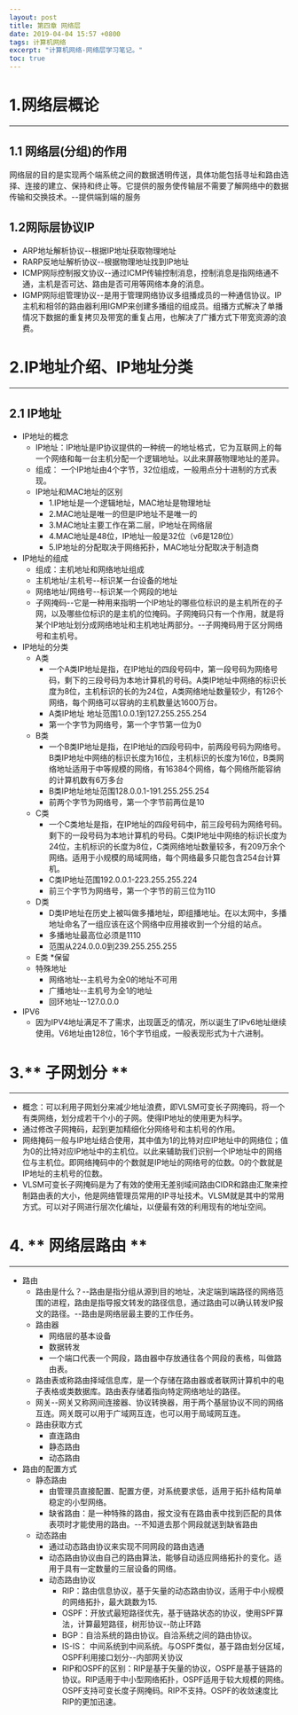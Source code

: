 ```yaml
---
layout: post
title: 第四章 网络层
date: 2019-04-04 15:57 +0800
tags: 计算机网络
excerpt: "计算机网络-网络层学习笔记。"
toc: true
---
```

# 1.网络层概论
***
## 1.1 网络层(分组)的作用
网络层的目的是实现两个端系统之间的数据透明传送，具体功能包括寻址和路由选择、连接的建立、保持和终止等。它提供的服务使传输层不需要了解网络中的数据传输和交换技术。--提供端到端的服务
## 1.2网际层协议IP
+ ARP地址解析协议--根据IP地址获取物理地址
+ RARP反地址解析协议--根据物理地址找到IP地址
+ ICMP网际控制报文协议--通过ICMP传输控制消息，控制消息是指网络通不通，主机是否可达、路由是否可用等网络本身的消息。
+ IGMP网际组管理协议--是用于管理网络协议多组播成员的一种通信协议。IP主机和相邻的路由器利用IGMP来创建多播组的组成员。组播方式解决了单播情况下数据的重复拷贝及带宽的重复占用，也解决了广播方式下带宽资源的浪费。
# 2.IP地址介绍、IP地址分类
***
## 2.1 IP地址
+ IP地址的概念
  - IP地址：IP地址是IP协议提供的一种统一的地址格式，它为互联网上的每一个网络和每一台主机分配一个逻辑地址。以此来屏蔽物理地址的差异。
  - 组成： 一个IP地址由4个字节，32位组成，一般用点分十进制的方式表现。
  - IP地址和MAC地址的区别
    * 1.IP地址是一个逻辑地址，MAC地址是物理地址
    * 2.MAC地址是唯一的但是IP地址不是唯一的
    * 3.MAC地址主要工作在第二层，IP地址在网络层
    * 4.MAC地址是48位，IP地址一般是32位（v6是128位）
    * 5.IP地址的分配取决于网络拓扑，MAC地址分配取决于制造商
+ IP地址的组成
  - 组成：主机地址和网络地址组成
  - 主机地址/主机号--标识某一台设备的地址
  - 网络地址/网络号--标识某一个网段的地址
  - 子网掩码--它是一种用来指明一个IP地址的哪些位标识的是主机所在的子网，以及哪些位标识的是主机的位掩码。子网掩码只有一个作用，就是将某个IP地址划分成网络地址和主机地址两部分。--子网掩码用于区分网络号和主机号。
+ IP地址的分类
  - A类
    * 一个A类IP地址是指，在IP地址的四段号码中，第一段号码为网络号码，剩下的三段号码为本地计算机的号码。A类IP地址中网络的标识长度为8位，主机标识的长的为24位，A类网络地址数量较少，有126个网络，每个网络可以容纳的主机数量达1600万台。
    * A类IP地址 地址范围1.0.0.1到127.255.255.254
    * 第一个字节为网络号，第一个字节第一位为0
  - B类
    * 一个B类IP地址是指，在IP地址的四段号码中，前两段号码为网络号。B类IP地址中网络的标识长度为16位，主机标识的长度为16位，B类网络地址适用于中等规模的网络，有16384个网络，每个网络所能容纳的计算机数有6万多台
    * B类IP地址地址范围128.0.0.1-191.255.255.254
    * 前两个字节为网络号，第一个字节前两位是10
  - C类
    * 一个C类地址是指，在IP地址的四段号码中，前三段号码为网络号码。剩下的一段号码为本地计算机的号码。C类IP地址中网络的标识长度为24位，主机标识的长度为8位，C类网络地址数量较多，有209万余个网络。适用于小规模的局域网络，每个网络最多只能包含254台计算机。
    * C类IP地址范围192.0.0.1-223.255.255.224
    * 前三个字节为网络号，第一个字节的前三位为110
  - D类
    * D类IP地址在历史上被叫做多播地址，即组播地址。在以太网中，多播地址命名了一组应该在这个网络中应用接收到一个分组的站点。
    * 多播地址最高位必须是1110
    * 范围从224.0.0.0到239.255.255.255
  - E类
    *保留
  - 特殊地址
    * 网络地址--主机号为全0的地址不可用
    * 广播地址--主机号为全1的地址
    * 回环地址--127.0.0.0
+ IPV6
  - 因为IPV4地址满足不了需求，出现匮乏的情况，所以诞生了IPv6地址继续使用。V6地址由128位，16个字节组成，一般表现形式为十六进制。
# 3.** 子网划分 **
***
+ 概念：可以利用子网划分来减少地址浪费，即VLSM可变长子网掩码，将一个有类网络，划分成若干个小的子网。使得IP地址的使用更为科学。
+ 通过修改子网掩码，起到更加精细化分网络号和主机号的作用。
+ 网络掩码一般与IP地址结合使用，其中值为1的比特对应IP地址中的网络位；值为0的比特对应IP地址中的主机位。以此来辅助我们识别一个IP地址中的网络位与主机位。即网络掩码中的个数就是IP地址的网络号的位数。0的个数就是IP地址的主机号的位数。
+ VLSM可变长子网掩码是为了有效的使用无差别域间路由CIDR和路由汇聚来控制路由表的大小，他是网络管理员常用的IP寻址技术。VLSM就是其中的常用方式。可以对子网进行层次化编址，以便最有效的利用现有的地址空间。

# 4. ** 网络层路由 **
***
+ 路由
  * 路由是什么？--路由是指分组从源到目的地址，决定端到端路径的网络范围的进程，路由是指导报文转发的路径信息，通过路由可以确认转发IP报文的路径。--路由是网络层最主要的工作任务。
  * 路由器
    - 网络层的基本设备
    - 数据转发
    - 一个端口代表一个网段，路由器中存放通往各个网段的表格，叫做路由表。
  * 路由表或称路由择域信息库，是一个存储在路由器或者联网计算机中的电子表格或类数据库。路由表存储着指向特定网络地址的路径。
  * 网关--网关又称网间连接器、协议转换器，用于两个基层协议不同的网络互连。网关既可以用于广域网互连，也可以用于局域网互连。
  * 路由获取方式
    - 直连路由
    - 静态路由
    - 动态路由
+ 路由的配置方式
  * 静态路由
    - 由管理员直接配置、配置方便，对系统要求低，适用于拓扑结构简单稳定的小型网络。
    - 缺省路由：是一种特殊的路由，报文没有在路由表中找到匹配的具体表项时才能使用的路由。--不知道去那个网段就送到缺省路由
  * 动态路由
    - 通过动态路由协议来实现不同网段的路由选通
    - 动态路由协议由自己的路由算法，能够自动适应网络拓扑的变化。适用于具有一定数量的三层设备的网络。
    - 动态路由协议
      + RIP：路由信息协议，基于矢量的动态路由协议，适用于中小规模的网络拓扑，最大跳数为15.
      + OSPF：开放式最短路径优先，基于链路状态的协议，使用SPF算法，计算最短路径，树形协议--防止环路
      + BGP：自洽系统的路由协议。自洽系统之间的路由协议。
      + IS-IS： 中间系统到中间系统。与OSPF类似，基于路由划分区域，OSPF利用接口划分--内部网关协议
      + RIP和OSPF的区别：RIP是基于矢量的协议，OSPF是基于链路的协议。RIP适用于中小型网络拓扑，OSPF适用于较大规模的网络。OSPF支持可变长度子网掩码。RIP不支持。OSPF的收敛速度比RIP的更加迅速。
      
